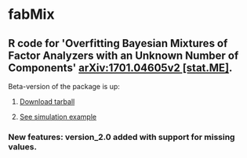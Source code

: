 # fabMix
 
## R code for 'Overfitting Bayesian Mixtures of Factor Analyzers with an Unknown Number of Components' [arXiv:1701.04605v2 [stat.ME]](https://arxiv.org/abs/1701.04605v2).

Beta-version of the package is up:

1. [Download tarball](https://github.com/mqbssppe/overfittingFABMix/blob/master/fabMixPackage/version_1.0/fabMix_1.0.tar.gz)

2. [See simulation example](https://github.com/mqbssppe/overfittingFABMix/blob/master/simulations/mfaMethodsBenchmark.R)

### New features: version_2.0 added with support for **missing values**.
